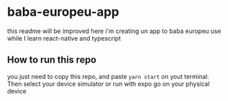# baba-europeu-app

this readme will be improved
here i'm creating un app to baba europeu use
while I learn react-native and typescript

## How to run this repo

you just need to copy this repo, and paste `yarn start` on yout terminal. Then select your device simulator or run with expo go on your physical device
